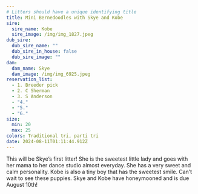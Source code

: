 ```yaml
---
# Litters should have a unique identifying title
title: Mini Bernedoodles with Skye and Kobe
sire:
  sire_name: Kobe
  sire_image: /img/img_1827.jpeg
dub_sire:
  dub_sire_name: ""
  dub_sire_in_house: false
  dub_sire_image: ""
dam:
  dam_name: Skye
  dam_image: /img/img_6925.jpeg
reservation_list:
  - 1. Breeder pick
  - 2. C Sherman
  - 3. S Anderson
  - "4."
  - "5."
  - "6."
size:
  min: 20
  max: 25
colors: Traditional tri, parti tri
date: 2024-08-11T01:11:44.912Z
---
```

This will be Skye’s first litter! She is the sweetest little lady and goes with her mama to her dance studio almost everyday. She has a very sweet and calm personality. Kobe is also a tiny boy that has the sweetest smile. Can’t wait to see these puppies. Skye and Kobe have honeymooned and is due August 10th!